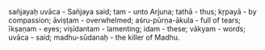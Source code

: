sañjayaḥ uvāca - Sañjaya said; tam - unto Arjuna; tathā - thus; kṛpayā - by compassion; āviṣṭam - overwhelmed; aśru-pūrṇa-ākula - full of tears; īkṣaṇam - eyes; viṣīdantam - lamenting; idam - these; vākyam - words; uvāca - said; madhu-sūdanaḥ - the killer of Madhu.